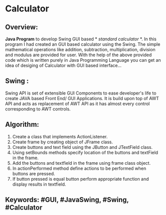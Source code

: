 # Calculator
## Overview:
**Java Program** to develop Swing GUI based * *standard calculator* *.
In this program I had created an GUI based calculator using the Swing.
The simple mathematical operations like addition, subtraction, multiplication, division and modulus are provided for user. 
With the help of the above provided code which is written purely in Java Programming Language you can get an idea of desiging of Calculator with GUI based interface...

## Swing :
Swing API is set of extensible GUI Components to ease developer's life to create JAVA based Front End/ GUI Applications. It is build upon top of AWT API and acts as replacement of AWT API as it has almost every control corresponding to AWT controls.

## Algorithm:
1. Create a class that implements ActionListener.
2. Create frame by creating object of JFrame class.
3. Create buttons and text field using the JButton and JTextField class.
4. Using setBounds methods specify location of the buttons and textField in the frame.
5. Add the buttons and textfield in the frame using frame class object.
6. In actionPerformed method define actions to be performed when buttons are pressed.
7. If button pressed is equal button perform appropriate function and display results in textfield.

## Keywords: #GUI, #JavaSwing, #Swing, #Calculator
